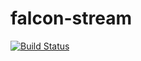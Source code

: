 # falcon-stream

[![Build Status](https://travis-ci.com/aellison5505/falcon-stream.svg?branch=main)](https://travis-ci.com/aellison5505/falcon-stream)

